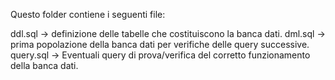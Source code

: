 Questo folder contiene i seguenti file:

ddl.sql -> definizione delle tabelle che costituiscono la banca dati.
dml.sql -> prima popolazione della banca dati per verifiche delle query successive.
query.sql -> Eventuali query di prova/verifica del corretto funzionamento della banca dati.